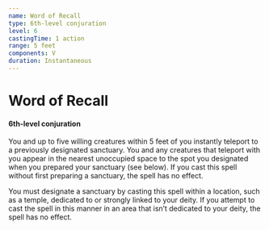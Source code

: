 ```yaml
---
name: Word of Recall
type: 6th-level conjuration
level: 6
castingTime: 1 action
range: 5 feet
components: V
duration: Instantaneous
---
```


# Word of Recall

#### 6th-level conjuration

You and up to five willing creatures within 5 feet of you instantly teleport to a previously designated sanctuary. You and any creatures that teleport with you appear in the nearest unoccupied space to the spot you designated when you prepared your sanctuary (see below). If you cast this spell without first preparing a sanctuary, the spell has no effect.

You must designate a sanctuary by casting this spell within a location, such as a temple, dedicated to or strongly linked to your deity. If you attempt to cast the spell in this manner in an area that isn’t dedicated to your deity, the spell has no effect.
